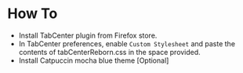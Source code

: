 # How To
- Install TabCenter plugin from Firefox store.
- In TabCenter preferences, enable `Custom Stylesheet` and paste the contents of tabCenterReborn.css in the space provided.
- Install Catpuccin mocha blue theme [Optional]
